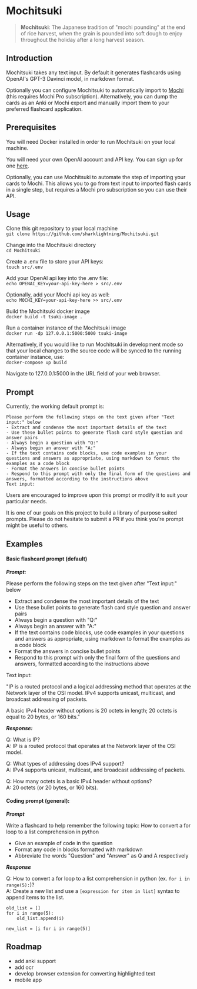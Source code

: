 # Mochitsuki
> **Mochitsuki**: The Japanese tradition of "mochi pounding" at the end of rice harvest, when the grain is pounded into soft dough to enjoy throughout the holiday after a long harvest season.

## Introduction

Mochitsuki takes any text input. By default it generates flashcards using OpenAI's GPT-3 Davinci model, in markdown format. 

Optionally you can configure Mochitsuki to automatically import to [Mochi](https://mochi.cards/) (this requires Mochi Pro subscription). Alternatively, you can dump the cards as an Anki or Mochi export and manually import them to your preferred flashcard application. 

## Prerequisites
You will need Docker installed in order to run Mochitsuki on your local machine. 

You will need your own OpenAI account and API key. You can sign up for one [here](https://openai.com/product).

Optionally, you can use Mochitsuki to automate the step of importing your cards to Mochi. This allows you to go from text input to imported flash cards in a single step, but requires a Mochi pro subscription so you can use their API.   

## Usage
Clone this git repository to your local machine  
```git clone https://github.com/sharklightning/Mochitsuki.git```

Change into the Mochitsuki directory  
```cd Mochitsuki```

Create a .env file to store your API keys:  
```touch src/.env```

Add your OpenAI api key into the .env file:  
```echo OPENAI_KEY=your-api-key-here > src/.env```

Optionally, add your Mochi api key as well:  
```echo MOCHI_KEY=your-api-key-here >> src/.env```

Build the Mochitsuki docker image  
```docker build -t tsuki-image .```

Run a container instance of the Mochitsuki image  
```docker run -dp 127.0.0.1:5000:5000 tsuki-image```

Alternatively, if you would like to run Mochitsuki in development mode so that your local changes to the source code will be synced to the running container instance, use:  
```docker-compose up build```

Navigate to 127.0.0.1:5000 in the URL field of your web browser. 

## Prompt

Currently, the working default prompt is:
```
Please perform the following steps on the text given after "Text input:" below 
- Extract and condense the most important details of the text
- Use these bullet points to generate flash card style question and answer pairs
- Always begin a question with "Q:"
- Always begin an answer with "A:"
- If the text contains code blocks, use code examples in your  questions and answers as appropriate, using markdown to format the examples as a code block
- Format the answers in concise bullet points
- Respond to this prompt with only the final form of the questions and answers, formatted according to the instructions above
Text input: 
```
Users are encouraged to improve upon this prompt or modify it to suit your particular needs. 

It is one of our goals on this project to build a library of purpose suited prompts. Please do not hesitate to submit a PR if you think you're prompt might be useful to others. 

## Examples
#### Basic flashcard prompt (default)
***Prompt:***  

Please perform the following steps on the text given after "Text input:" below 
- Extract and condense the most important details of the text
- Use these bullet points to generate flash card style question and answer pairs
- Always begin a question with "Q:"
- Always begin an answer with "A:"
- If the text contains code blocks, use code examples in your  questions and answers as appropriate, using markdown to format the examples as a code block
- Format the answers in concise bullet points
- Respond to this prompt with only the final form of the questions and answers, formatted according to the instructions above

Text input: 

"IP is a routed protocol and a logical addressing method that operates at the Network layer of the OSI model. IPv4 supports unicast, multicast, and broadcast addressing of packets.

A basic IPv4 header without options is 20 octets in length; 20 octets is equal to 20 bytes, or 160 bits."

***Response:***  

Q: What is IP?  
A: IP is a routed protocol that operates at the Network layer of the OSI model.

Q: What types of addressing does IPv4 support?  
A: IPv4 supports unicast, multicast, and broadcast addressing of packets.

Q: How many octets is a basic IPv4 header without options?  
A: 20 octets (or 20 bytes, or 160 bits).

#### Coding prompt (general):
***Prompt***  

Write a flashcard to help remember the following topic: 
How to convert a for loop to a list comprehension in python
- Give an example of code in the question
- Format any code in blocks formatted with markdown
- Abbreviate the words "Question" and "Answer" as Q and A respectively

***Response***  

Q: How to convert a for loop to a list comprehension in python (ex. `for i in range(5):`)?  
A: Create a new list and use a `[expression for item in list]` syntax to append items to the list. 
```
old_list = []
for i in range(5):
    old_list.append(i)

new_list = [i for i in range(5)]
```

## Roadmap
- add anki support
- add ocr 
- develop browser extension for converting highlighted text
- mobile app

